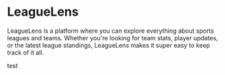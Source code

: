 # LeagueLens
LeagueLens is a platform where you can explore everything about sports leagues and teams. Whether you're looking for team stats, player updates, or the latest league standings, LeagueLens makes it super easy to keep track of it all.

test
